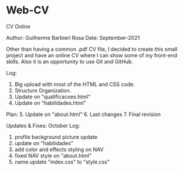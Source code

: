 # Web-CV
CV Online

Author: Guilherme Barbieri Rosa
Date: September-2021

Other than having a common .pdf CV file, I decided to create this small project and have an online CV where I can show some of my front-end skills.
Also it is an opportunity to use Git and GitHub.

Log:
1. Big upload with most of the HTML and CSS code.
2. Structure Organization.
3. Update on "qualificacoes.html"
4. Update on "habilidades.html"

Plan:
5. Update on "about.html"
6. Last changes
7. Final revision
 
Updates & Fixes:
October Log:
1. profile background picture update
2. update on "habilidades"
3. add color and effects styling on NAV
4. fixed NAV style on "about.html"
5. name update "index.css" to "style.css"
